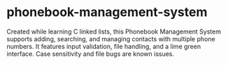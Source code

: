 # phonebook-management-system
Created while learning C linked lists, this Phonebook Management System supports adding, searching, and managing contacts with multiple phone numbers. It features input validation, file handling, and a lime green interface. Case sensitivity and file bugs are known issues.
